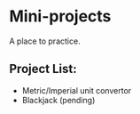 # Mini-projects

A place to practice.

## Project List:
- Metric/Imperial unit convertor
- Blackjack (pending)
